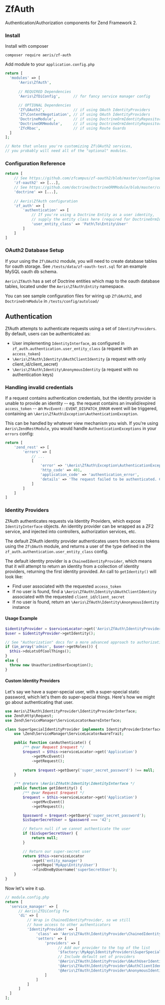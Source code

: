 # ZfAuth

Authentication/Authorization components for Zend Framework 2.

### Install

Install with composer

```
composer require aeris/zf-auth
```

Add module to your `application.config.php`

```php
return [
  'modules' => [
	  'Aeris\ZfAuth',
      
      // REQUIRED Dependencies
      'Aeris\ZfDiConfig',      // for fancy service manager config
      
      // OPTIONAL Dependencies
      'Zf\OAuth2',             // if using OAuth IdentityProviders
      'Zf\ContentNegotiation', // if using OAuth IdentityProviders
      'DoctrineModule',        // if using DoctrineOrmIdentityRepository
      'DoctrineORMmodule',     // if using DoctrineOrmIdentityRepository
      'ZfcRbac',               // if using Route Guards
  ]
];

// Note that unless you're customizing Zf\OAuth2 services, 
// you probably will need all of the "optional" modules.
```

### Configuration Reference

```php
return [
    // See https://github.com/zfcampus/zf-oauth2/blob/master/config/oauth2.local.php.dist
	'zf-oauth2' => [...],
	// See https://github.com/doctrine/DoctrineORMModule/blob/master/config/module.config.php
	'doctrine' => [...],
	
	// Aeris\ZfAuth configuration
	'zf_auth' => [
		'authentication' => [
		    // If you're using a Doctrine Entity as a user identity,
		    // supply the entity class here (required for DoctrineOrmIdentityRepository).
			'user_entity_class' => 'Path\To\Entity\User'
		]
	]
]
```

### OAuth2 Database Setup

If your using the `Zf\OAuth2` module, you will need to create database tables for oauth storage. See `/tests/data/zf-oauth-test.sql` for an example MySQL oauth db schema.

`Aeris\ZfAuth` has a set of Doctrine entities which map to the oauth database tables, located under the `Aeris\ZfAuth\Entity` namespace. 

You can see sample configuration files for wiring up `Zf\OAuth2`, and `DoctrineOrmModule` in `/tests/config/autoload/`

## Authentication

ZfAuth attempts to authenticate requests using a set of `IdentityProviders`. By default, users can be authenticated as:

* User implementing `IdentityInterface`, as configured in `zf_auth.authentication.user_entity_class` (a request with an `access_token`)
* `\Aeris\ZfAuth\Identity\OAuthClientIdentity` (a request with only client_id/client_secret)
* `\Aeris\ZfAuth\Identity\AnonymousIdentity` (a request with no authentication keys)

### Handling invalid credentials

If a request contains authentication credentials, but the identity provider is unable to provide an identity -- eg. the request contains an invalid/expired `access_token` -- an `MvcEvent::EVENT_DISPATCH_ERROR` event will be triggered, containing an `\Aeris\ZfAuth\Exception\AuthenticationException`. 

This can be handled by whatever view mechanism you wish. If you're using `Aeris\ZendRestModule`, you would handle `AuthenticationExceptions` in your `errors` config:

```php
return [
	'zend_rest' => [
		'errors' => [
			// ...
			[
				'error' => '\Aeris\ZfAuth\Exception\AuthenticationException',
				'http_code' => 401,
				'application_code' => 'authentication_error',
				'details' => 'The request failed to be authenticated. Check your access keys, and try again.'
			]
		]
	]
]
```

### Identity Providers

ZfAuth authenticates requests via Identity Providers, which expose `IdentityInterface` objects. An identity provider can be wrapped as a ZF2 service, and injected into controllers, authorization services, etc.

The default ZfAuth identity provider authenticates users from access tokens using the `Zf\OAuth` module, and returns a user of the type defined in the `zf_auth.authentication.user_entity_class` config.

The default identity provider is a `ChainedIdentityProvider`, which means that it will attempt to return an identity from a collection of identity providers, returning the first identity provided. An call to `getIdentity()` will look like:

* Find user associated with the requested `access_token`
* If no user is found, find a `\Aeris\ZfAuth\Identity\OAuthClientIdentity` associated with the requested `client_id`/`client_secret`
* If no user is found, return an `\Aeris\ZfAuth\Identity\AnonymousIdentity` instance


#### Usage Example

```php
$identityProvider = $serviceLocator->get('Aeris\ZfAuth\IdentityProvider');
$user = $identityProvider->getIdentity();

// See "Authorization" docs for a more advanced approach to authorization.
if (in_array('admin', $user->getRoles()) {
  $this->doLotsOfCoolThings();
}
else {
  throw new UnauthorizedUserException();
}
```


#### Custom Identity Providers

Let's say we have a super-special user, with a super-special static password, which let's them do super-special things. Here's how we might go about authenticating that user.

```php
use Aeris\ZfAuth\IdentityProvider\IdentityProviderInterface;
use Zend\Http\Request;
use Zend\ServiceManager\ServiceLocatorAwareInterface;

class SuperSpecialIdentityProvider implements IdentityProviderInterface, ServiceLocatorAwareInterface {
	use \Zend\ServiceManager\ServiceLocatorAwareTrait;

	public function canAuthenticate() {
		/** @var Request $request */
        $request = $this->serviceLocator->get('Application')
            ->getMvcEvent()
            ->getRequest();
		
		return $request->getQuery('super_secret_password') !== null;
	}

	/** @return \Aeris\ZfAuth\Identity\IdentityInterface */
	public function getIdentity() {
		/** @var Request $request */
		$request = $this->serviceLocator->get('Application')
			->getMvcEvent()
			->getRequest();

		$password = $request->getQuery('super_secret_password');
		$isSuperSecretUser = $password === '42';

		// Return null if we cannot authenticate the user
		if ($isSuperSecretUser) {
			return null;
		}

		// Return our super-secret user
		return $this->serviceLocator
			->get('entity_manager')
			->getRepo('MyApp\Entity\User')
			->findOneByUsername('superSecretUser');
	}
}
```


Now let's wire it up.

```php
// module.config.php
return [
  'service_manager' => [
	  // Aeris\ZfDiConfig ftw
	  'di' => [
		  // Wrap in ChainedIdentityProvider, so we still
		  // have access to other authenticators
		  'IdentityProvider' => [
			  'class' => 'Aeris\ZfAuth\IdentityProvider\ChainedIdentityProvider',
			  'setters' => [
				  'providers' => [
						// Add our provider to the top of the list
						'$factory:\MyApp\IdentityProviders\SuperSpecialIdentityProvider'
						// Include default set of providers	             
						'@Aeris\ZfAuth\IdentityProvider\OAuthUserIdentityProvider',
						'@Aeris\ZfAuth\IdentityProvider\OAuthClientIdentityProvider',
						'@Aeris\ZfAuth\IdentityProvider\AnonymousIdentityProvider'
				  ]
			  ]
		  ]
	  ]
  ]
];
```